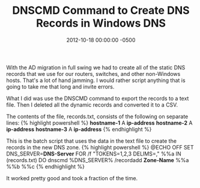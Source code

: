 ﻿---
layout: post
title:  DNSCMD Command to Create DNS Records in Windows DNS
date:   2012-10-18 00:00:00 -0500
categories: IT
---






With the AD migration in full swing we had to create all of the static DNS records that we use for our routers, switches,  and other non-Windows hosts. That's a lot of hand jamming. I would rather script anything that is going to take me that long and invite errors.

What I did was use the DNSCMD command to export the records to a text file. Then I deleted all the dynamic records and converted it to a CSV.

The contents of the file, records.txt, consists of the following on separate lines:
{% highlight powershell %}
<b>hostname-1</b> A <b>ip-address</b>
<b>hostname-2</b> A <b>ip-address</b>
<b>hostname-3</b> A <b>ip-address</b>
{% endhighlight %}

This is the batch script that uses the data in the text file to create the records in the new DNS zone.
{% highlight powershell %}
@ECHO OFF
SET DNS_SERVER=<b>DNS-Server</b>
FOR /f "TOKENS=1,2,3 DELIMS=," %%a IN (records.txt) DO dnscmd %DNS_SERVER% /recordadd <b>Zone-Name</b> %%a %%b %%c
{% endhighlight %}

It worked pretty good and took a fraction of the time.


